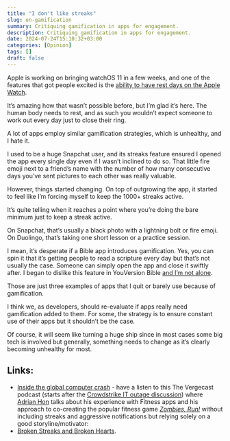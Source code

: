 ```yaml
---
title: "I don't like streaks"
slug: on-gamification
summary: Critiquing gamification in apps for engagement.
description: Critiquing gamification in apps for engagement.
date: 2024-07-24T15:10:32+03:00
categories: [Opinion]
tags: []
draft: false 
---
```


Apple is working on bringing watchOS 11 in a few weeks, and one of the features that got people excited is the [ability to have rest days on the Apple Watch](https://www.theverge.com/2024/6/13/24175506/apple-watch-watchos-11-rest-days-wearables). 

It’s amazing how that wasn’t possible before, but I’m glad it’s here. The human body needs to rest, and as such you wouldn’t expect someone to work out every day just to close their ring.

A lot of apps employ similar gamification strategies, which is unhealthy, and I hate it. 

I used to be a huge Snapchat user, and its streaks feature ensured I opened the app every single day even if I wasn’t inclined to do so. That little fire emoji next to a friend’s name with the number of how many consecutive days you’ve sent pictures to each other was really valuable. 

However, things started changing. On top of outgrowing the app, it started to feel like I’m forcing myself to keep the 1000+ streaks active. 

It’s quite telling when it reaches a point where you’re doing the bare minimum just to keep a streak active. 

On Snapchat, that’s usually a black photo with a lightning bolt or fire emoji. On Duolingo, that’s taking one short lesson or a practice session. 

I mean, it’s desperate if a Bible app introduces gamification. Yes, you can spin it that it’s getting people to read a scripture every day but that’s not usually the case. Someone can simply open the app and close it swiftly after.  I began to dislike this feature in YouVersion Bible [and I’m not alone](https://medium.com/sketchpad/broken-streaks-and-broken-hearts-fdc6427d8749).

Those are just three examples of apps that I quit or barely use because of gamification. 

I think we, as developers, should re-evaluate if apps really need gamification added to them. For some, the strategy is to ensure constant use of their apps but it shouldn’t be the case. 

Of course, it will seem like turning a huge ship since in most cases some big tech is involved but generally, something needs to change as it’s clearly becoming unhealthy for most.

## Links: 

- [Inside the global computer crash](https://youtu.be/6gRcbeFnucA?t=1957) - have a listen to this The Vergecast podcast (starts after the [Crowdstrike IT outage discussion](https://www.theverge.com/24201803/crowdstrike-microsoft-it-global-outage-airlines-banking)) where [Adrian Hon](https://en.wikipedia.org/wiki/Adrian_Hon) talks about his experience with Fitness apps and his approach to co-creating the popular fitness game [_Zombies, Run!_](https://zrx.app/) without including streaks and aggressive notifications but relying solely on a good storyline/motivator: 
- [Broken Streaks and Broken Hearts](https://medium.com/sketchpad/broken-streaks-and-broken-hearts-fdc6427d8749).
